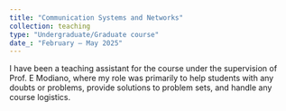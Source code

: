 ```yaml
---
title: "Communication Systems and Networks"
collection: teaching
type: "Undergraduate/Graduate course"
date_: "February – May 2025"
---
```


I have been a teaching assistant for the course under the supervision of Prof. E Modiano, where my role was primarily to help students with any doubts or problems, provide solutions to problem sets, and handle any course logistics.
